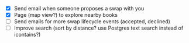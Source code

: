 - [x] Send email when someone proposes a swap with you
- [x] Page (map view?) to explore nearby books
- [ ] Send emails for more swap lifecycle events (accepted, declined)
- [ ] Improve search (sort by distance? use Postgres text search instead of icontains?)